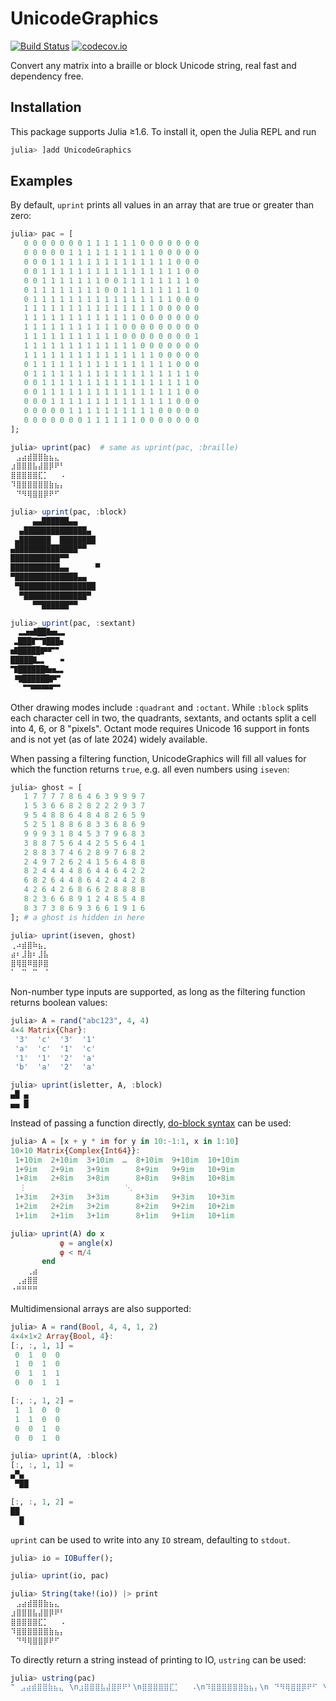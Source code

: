 # UnicodeGraphics

[![Build Status](https://travis-ci.org/rafaqz/UnicodeGraphics.jl.svg?branch=master)](https://travis-ci.org/rafaqz/UnicodeGraphics.jl)
[![codecov.io](http://codecov.io/github/rafaqz/UnicodeGraphics.jl/coverage.svg?branch=master)](http://codecov.io/github/rafaqz/UnicodeGraphics.jl?branch=master)

Convert any matrix into a braille or block Unicode string, real fast and dependency free.

## Installation 
This package supports Julia ≥1.6. To install it, open the Julia REPL and run 
```julia
julia> ]add UnicodeGraphics
```

## Examples
By default, `uprint` prints all values in an array that are true or greater than zero:
```julia
julia> pac = [
   0 0 0 0 0 0 0 1 1 1 1 1 1 0 0 0 0 0 0 0
   0 0 0 0 0 1 1 1 1 1 1 1 1 1 1 0 0 0 0 0
   0 0 0 1 1 1 1 1 1 1 1 1 1 1 1 1 1 0 0 0
   0 0 1 1 1 1 1 1 1 1 1 1 1 1 1 1 1 1 0 0
   0 0 1 1 1 1 1 1 1 0 0 1 1 1 1 1 1 1 1 0
   0 1 1 1 1 1 1 1 1 0 0 1 1 1 1 1 1 1 1 0
   0 1 1 1 1 1 1 1 1 1 1 1 1 1 1 1 1 0 0 0
   1 1 1 1 1 1 1 1 1 1 1 1 1 1 1 0 0 0 0 0
   1 1 1 1 1 1 1 1 1 1 1 1 1 0 0 0 0 0 0 0
   1 1 1 1 1 1 1 1 1 1 1 0 0 0 0 0 0 0 0 0
   1 1 1 1 1 1 1 1 1 1 1 0 0 0 0 0 0 0 0 1
   1 1 1 1 1 1 1 1 1 1 1 1 1 0 0 0 0 0 0 0
   1 1 1 1 1 1 1 1 1 1 1 1 1 1 1 0 0 0 0 0
   0 1 1 1 1 1 1 1 1 1 1 1 1 1 1 1 1 0 0 0
   0 1 1 1 1 1 1 1 1 1 1 1 1 1 1 1 1 1 1 0
   0 0 1 1 1 1 1 1 1 1 1 1 1 1 1 1 1 1 1 0
   0 0 1 1 1 1 1 1 1 1 1 1 1 1 1 1 1 1 0 0
   0 0 0 1 1 1 1 1 1 1 1 1 1 1 1 1 1 0 0 0
   0 0 0 0 0 1 1 1 1 1 1 1 1 1 1 0 0 0 0 0
   0 0 0 0 0 0 0 1 1 1 1 1 1 0 0 0 0 0 0 0
];

julia> uprint(pac)  # same as uprint(pac, :braille)
⠀⣠⣴⣾⣿⣿⣷⣦⣄⠀
⣰⣿⣿⣿⣧⣼⣿⡿⠟⠃
⣿⣿⣿⣿⣿⣏⡁⠀⠀⠠
⠹⣿⣿⣿⣿⣿⣿⣷⣦⡄
⠀⠙⠻⢿⣿⣿⡿⠟⠋⠀

julia> uprint(pac, :block)
     ▄▄██████▄▄     
  ▄██████████████▄  
 ▄███████  ████████ 
▄██████████████▀▀   
███████████▀▀       
███████████▄▄      ▀
▀██████████████▄▄   
 ▀█████████████████ 
  ▀██████████████▀  
     ▀▀██████▀▀     

julia> uprint(pac, :sextant)
 🬞🬵🬻██🬺🬱🬏
🬞███🬕🬨███🬓
🬻█████🬝🬆🬀
█████🬲🬏  🬇
🬨██████🬺🬱🬏
 🬬██████🬝🬀
  🬁🬊🬎🬎🬆🬀
```
Other drawing modes include `:quadrant` and `:octant`. While `:block`
splits each character cell in two, the quadrants, sextants, and
octants split a cell into 4, 6, or 8 "pixels". Octant mode requires
Unicode 16 support in fonts and is not yet (as of late 2024) widely
available.

When passing a filtering function, 
UnicodeGraphics will fill all values for which the function returns `true`, 
e.g. all even numbers using `iseven`:
```julia
julia> ghost = [
   1 7 7 7 7 8 6 4 6 3 9 9 9 7
   1 5 3 6 6 8 2 8 2 2 2 9 3 7
   9 5 4 8 8 6 4 8 4 8 2 6 5 9
   5 2 5 1 8 8 6 8 3 3 6 8 6 9
   9 9 9 3 1 8 4 5 3 7 9 6 8 3
   3 8 8 7 5 6 4 4 2 5 5 6 4 1
   2 8 8 3 7 4 6 2 8 9 7 6 8 2
   2 4 9 7 2 6 2 4 1 5 6 4 8 8
   8 2 4 4 4 4 8 6 4 4 6 4 2 2
   6 8 2 6 4 4 8 6 4 2 4 4 2 8
   4 2 6 4 2 6 8 6 6 2 8 8 8 8
   8 2 3 6 6 8 9 1 2 4 8 5 4 8
   8 3 7 3 8 6 9 3 6 6 1 9 1 6
]; # a ghost is hidden in here

julia> uprint(iseven, ghost)
⢀⠴⣾⣿⠷⣦⡀
⣴⠆⣸⣷⠆⣸⣧
⣿⢿⣿⠿⣿⡿⣿
⠁⠀⠉⠀⠉⠀⠈
```

Non-number type inputs are supported, 
as long as the filtering function returns boolean values:
```julia
julia> A = rand("abc123", 4, 4)
4×4 Matrix{Char}:
 '3'  'c'  '3'  '1'
 'a'  'c'  '1'  'c'
 '1'  '1'  '2'  'a'
 'b'  'a'  '2'  'a'

julia> uprint(isletter, A, :block)
▄█ ▄
▄▄ █
```

Instead of passing a function directly, 
[do-block syntax](https://docs.julialang.org/en/v1/manual/functions/#Do-Block-Syntax-for-Function-Arguments) can be used:
```julia
julia> A = [x + y * im for y in 10:-1:1, x in 1:10]
10×10 Matrix{Complex{Int64}}:
 1+10im  2+10im  3+10im  …  8+10im  9+10im  10+10im
 1+9im   2+9im   3+9im      8+9im   9+9im   10+9im
 1+8im   2+8im   3+8im      8+8im   9+8im   10+8im
  ⋮                      ⋱
 1+3im   2+3im   3+3im      8+3im   9+3im   10+3im
 1+2im   2+2im   3+2im      8+2im   9+2im   10+2im
 1+1im   2+1im   3+1im      8+1im   9+1im   10+1im

julia> uprint(A) do x
           φ = angle(x)
           φ < π/4
       end
⠀⠀⠀⢀⣴
⠀⢀⣴⣿⣿
⠐⠛⠛⠛⠛
```

Multidimensional arrays are also supported:
```julia
julia> A = rand(Bool, 4, 4, 1, 2)
4×4×1×2 Array{Bool, 4}:
[:, :, 1, 1] =
 0  1  0  0
 1  0  1  0
 0  1  1  1
 0  0  1  1

[:, :, 1, 2] =
 1  1  0  0
 1  1  0  0
 0  0  1  0
 0  0  1  0

julia> uprint(A, :block)
[:, :, 1, 1] =
▄▀▄ 
 ▀██

[:, :, 1, 2] =
██  
  █ 
```

`uprint` can be used to write into any `IO` stream, defaulting to `stdout`.
```julia
julia> io = IOBuffer();

julia> uprint(io, pac)

julia> String(take!(io)) |> print
⠀⣠⣴⣾⣿⣿⣷⣦⣄⠀
⣰⣿⣿⣿⣧⣼⣿⡿⠟⠃
⣿⣿⣿⣿⣿⣏⡁⠀⠀⠠
⠹⣿⣿⣿⣿⣿⣿⣷⣦⡄
⠀⠙⠻⢿⣿⣿⡿⠟⠋⠀
```

To directly return a string instead of printing to IO, `ustring` can be used:
```julia
julia> ustring(pac)
"⠀⣠⣴⣾⣿⣿⣷⣦⣄⠀\n⣰⣿⣿⣿⣧⣼⣿⡿⠟⠃\n⣿⣿⣿⣿⣿⣏⡁⠀⠀⠠\n⠹⣿⣿⣿⣿⣿⣿⣷⣦⡄\n⠀⠙⠻⢿⣿⣿⡿⠟⠋⠀\n"
```
